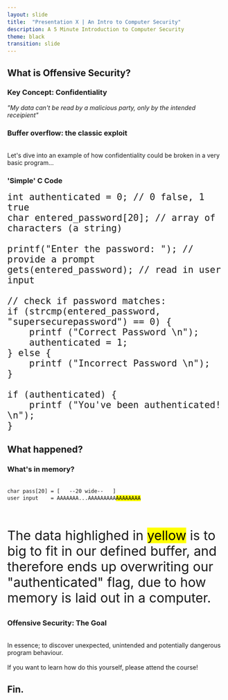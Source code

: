 ```yaml
---
layout: slide
title:  "Presentation X | An Intro to Computer Security"
description: A 5 Minute Introduction to Computer Security
theme: black
transition: slide
---
```


<section data-markdown>
<script type="text/template">

![slideshow_logo](/assets/images/code_academy.png) <!-- .element: width="300px" style="background:none; border:none; box-shadow:none;" -->


## Offensive Security 101

*The 5 minute elevator pitch...*

</script>
</section>

<section data-markdown>

## What is Offensive Security?

</section>

<section data-markdown>

### Key Concept: Confidentiality

_"My data can't be read by a malicious party, only by the intended receipient"_

</section>

<section>

<h3> Buffer overflow: the classic exploit </h3> 
<p align="left">
<br>
Let's dive into an example of how confidentiality could be broken in a very basic program...
</p>
</section>

<section>

<h3>'Simple' C Code</h3>

<pre><code style="background:none; box-shadow:none; font-size:21px; line-height: normal;">int authenticated = 0; // 0 false, 1 true
char entered_password[20]; // array of characters (a string)

printf("Enter the password: "); // provide a prompt
gets(entered_password); // read in user input

// check if password matches:
if (strcmp(entered_password, "supersecurepassword") == 0) {
    printf ("Correct Password \n");
    authenticated = 1;
} else {
    printf ("Incorrect Password \n");
}

if (authenticated) {
    printf ("You've been authenticated! \n");
}
</code></pre> 
</section>

<section data-markdown>

## What happened?

</section>

<section>

<h3> What's in memory? </h3>

<pre><code data-noescape style="background:none; box-shadow:none;" class="nohighlight">
char pass[20] = [   --20 wide--   ]
user input    = AAAAAAA...AAAAAAAAA<mark>AAAAAAAA</mark>
</code></pre> 
<br>
<p align='left' style="font-size:30px">The data highlighed in <mark>yellow</mark> is to big to fit in our defined buffer, and therefore ends up overwriting our "authenticated" flag, due to how memory is laid out in a computer.</p>
</section>

<section>

<h3> Offensive Security: The Goal </h3>
<p align='left'>
<br>
In essence; to discover unexpected, unintended and potentially dangerous program behaviour.  
<br>
<br>
If you want to learn how do this yourself, please attend the course!
</p>
</section>

<section data-markdown>

## Fin.

</section>

